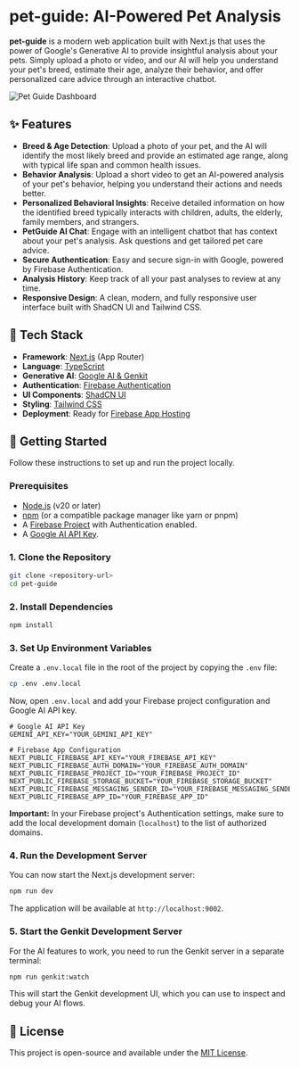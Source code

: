 # pet-guide: AI-Powered Pet Analysis

**pet-guide** is a modern web application built with Next.js that uses the power of Google's Generative AI to provide insightful analysis about your pets. Simply upload a photo or video, and our AI will help you understand your pet's breed, estimate their age, analyze their behavior, and offer personalized care advice through an interactive chatbot.

![Pet Guide Dashboard](https://placehold.co/800x450.png)

## ✨ Features

-   **Breed & Age Detection**: Upload a photo of your pet, and the AI will identify the most likely breed and provide an estimated age range, along with typical life span and common health issues.
-   **Behavior Analysis**: Upload a short video to get an AI-powered analysis of your pet's behavior, helping you understand their actions and needs better.
-   **Personalized Behavioral Insights**: Receive detailed information on how the identified breed typically interacts with children, adults, the elderly, family members, and strangers.
-   **PetGuide AI Chat**: Engage with an intelligent chatbot that has context about your pet's analysis. Ask questions and get tailored pet care advice.
-   **Secure Authentication**: Easy and secure sign-in with Google, powered by Firebase Authentication.
-   **Analysis History**: Keep track of all your past analyses to review at any time.
-   **Responsive Design**: A clean, modern, and fully responsive user interface built with ShadCN UI and Tailwind CSS.

## 🚀 Tech Stack

-   **Framework**: [Next.js](https://nextjs.org/) (App Router)
-   **Language**: [TypeScript](https://www.typescriptlang.org/)
-   **Generative AI**: [Google AI & Genkit](https://firebase.google.com/docs/genkit)
-   **Authentication**: [Firebase Authentication](https://firebase.google.com/docs/auth)
-   **UI Components**: [ShadCN UI](https://ui.shadcn.com/)
-   **Styling**: [Tailwind CSS](https://tailwindcss.com/)
-   **Deployment**: Ready for [Firebase App Hosting](https://firebase.google.com/docs/app-hosting)

## 🔧 Getting Started

Follow these instructions to set up and run the project locally.

### Prerequisites

-   [Node.js](https://nodejs.org/en) (v20 or later)
-   [npm](https://www.npmjs.com/) (or a compatible package manager like yarn or pnpm)
-   A [Firebase Project](https://console.firebase.google.com/) with Authentication enabled.
-   A [Google AI API Key](https://ai.google.dev/gemini-api/docs/api-key).

### 1. Clone the Repository

```bash
git clone <repository-url>
cd pet-guide
```

### 2. Install Dependencies

```bash
npm install
```

### 3. Set Up Environment Variables

Create a `.env.local` file in the root of the project by copying the `.env` file:

```bash
cp .env .env.local
```

Now, open `.env.local` and add your Firebase project configuration and Google AI API key.

```env
# Google AI API Key
GEMINI_API_KEY="YOUR_GEMINI_API_KEY"

# Firebase App Configuration
NEXT_PUBLIC_FIREBASE_API_KEY="YOUR_FIREBASE_API_KEY"
NEXT_PUBLIC_FIREBASE_AUTH_DOMAIN="YOUR_FIREBASE_AUTH_DOMAIN"
NEXT_PUBLIC_FIREBASE_PROJECT_ID="YOUR_FIREBASE_PROJECT_ID"
NEXT_PUBLIC_FIREBASE_STORAGE_BUCKET="YOUR_FIREBASE_STORAGE_BUCKET"
NEXT_PUBLIC_FIREBASE_MESSAGING_SENDER_ID="YOUR_FIREBASE_MESSAGING_SENDER_ID"
NEXT_PUBLIC_FIREBASE_APP_ID="YOUR_FIREBASE_APP_ID"
```

**Important:** In your Firebase project's Authentication settings, make sure to add the local development domain (`localhost`) to the list of authorized domains.

### 4. Run the Development Server

You can now start the Next.js development server:

```bash
npm run dev
```

The application will be available at `http://localhost:9002`.

### 5. Start the Genkit Development Server

For the AI features to work, you need to run the Genkit server in a separate terminal:

```bash
npm run genkit:watch
```

This will start the Genkit development UI, which you can use to inspect and debug your AI flows.

## 📄 License

This project is open-source and available under the [MIT License](LICENSE).
